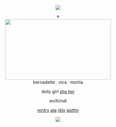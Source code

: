 &nbsp;
<div align="center">
 
![](https://komarev.com/ghpvc/?username=moidix&label=🗝&color=18263b&abbreviated=true)

<div>
<div align="center">
♰
<div>
<img src="https://files.catbox.moe/f9y0b9.gif" width="350" height="200" />

<div align="center">
bernadette ː vica ː mortia
<div>
<div align="center">
 
dolly girl [she her](https://pronouns.cc/@jiluka)
 
<div>
en/fr/ndl

[rentry](https://rentry.co/wrecked) [ata](https://malice.atabook.org) [rblx](https://www.roblox.com/users/5809349077/profile) [lastfm](https://last.fm/user/pawincess)
 
![](https://spotify-github-profile.kittinanx.com/api/view.svg?uid=314mkicxlkkdu2xbfq5sn4qlspni&cover_image=true&theme=natemoo-re&show_offline=true&background_color=121212&interchange=false&bar_color=1448c2&bar_color_cover=false)
<div>
